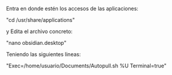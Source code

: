 Entra en donde estén los accesos de las aplicaciones:

"cd /usr/share/applications"

y Edita el archivo concreto:

"nano obsidian.desktop" 

Teniendo las siguientes lineas:

"Exec=/home/usuario/Documents/Autopull.sh %U
Terminal=true"

